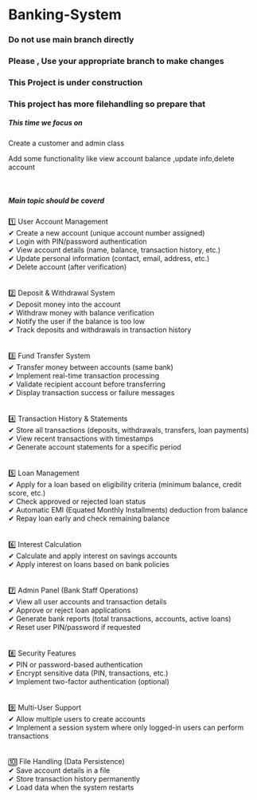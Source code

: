 # Banking-System

<h3> Do not use main branch directly</h3>

<h3>Please , Use your appropriate branch to make changes</h3>

<h3> This Project is under construction</h3>

<h3>This project has more filehandling so prepare that</h3>

<h5>This time we focus on</h5>
<p>Create a customer and admin class</p>
<p>Add some functionality like view account balance ,update info,delete account</p>
<br>

<h5>Main topic should be coverd</h5>
<p>
    1️⃣ User Account Management<br>
✔ Create a new account (unique account number assigned)<br>
✔ Login with PIN/password authentication<br>
✔ View account details (name, balance, transaction history, etc.)<br>
✔ Update personal information (contact, email, address, etc.)<br>
✔ Delete account (after verification)<br>
<br><br>
2️⃣ Deposit & Withdrawal System<br>
✔ Deposit money into the account<br>
✔ Withdraw money with balance verification<br>
✔ Notify the user if the balance is too low<br>
✔ Track deposits and withdrawals in transaction history<br>
<br><br>
3️⃣ Fund Transfer System<br>
✔ Transfer money between accounts (same bank)<br>
✔ Implement real-time transaction processing<br>
✔ Validate recipient account before transferring<br>
✔ Display transaction success or failure messages<br>
<br><br>
4️⃣ Transaction History & Statements<br>
✔ Store all transactions (deposits, withdrawals, transfers, loan payments)<br>
✔ View recent transactions with timestamps<br>
✔ Generate account statements for a specific period<br>
<br><br>
5️⃣ Loan Management<br>
✔ Apply for a loan based on eligibility criteria (minimum balance, credit score, etc.)<br>
✔ Check approved or rejected loan status<br>
✔ Automatic EMI (Equated Monthly Installments) deduction from balance<br>
✔ Repay loan early and check remaining balance<br>
<br><br>
6️⃣ Interest Calculation<br>
✔ Calculate and apply interest on savings accounts<br>
✔ Apply interest on loans based on bank policies<br>
<br><br>
7️⃣ Admin Panel (Bank Staff Operations)<br>
✔ View all user accounts and transaction details<br>
✔ Approve or reject loan applications<br>
✔ Generate bank reports (total transactions, accounts, active loans)<br>
✔ Reset user PIN/password if requested<br>
<br><br>
8️⃣ Security Features<br>
✔ PIN or password-based authentication<br>
✔ Encrypt sensitive data (PIN, transactions, etc.)<br>
✔ Implement two-factor authentication (optional)<br>
<br><br>
9️⃣ Multi-User Support<br>
✔ Allow multiple users to create accounts<br>
✔ Implement a session system where only logged-in users can perform transactions<br>
<br><br>
🔟 File Handling (Data Persistence)<br>
✔ Save account details in a file<br>
✔ Store transaction history permanently<br>
✔ Load data when the system restarts<br>
</p>
